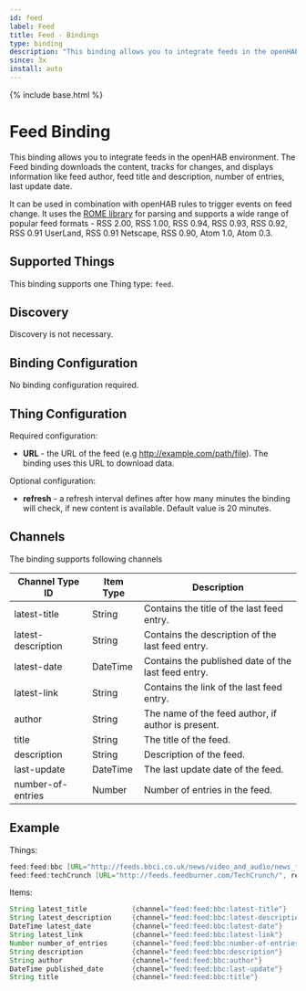 ```yaml
---
id: feed
label: Feed
title: Feed - Bindings
type: binding
description: "This binding allows you to integrate feeds in the openHAB environment."
since: 3x
install: auto
---
```


<!-- Attention authors: Do not edit directly. Please add your changes to the appropriate source repository -->

{% include base.html %}

# Feed Binding

This binding allows you to integrate feeds in the openHAB environment.
The Feed binding downloads the content, tracks for changes, and displays information like feed author, feed title and description, number of entries, last update date.

It can be used in combination with openHAB rules to trigger events on feed change.
It uses the [ROME library](https://rometools.github.io/rome/index.html) for parsing and supports a wide range of popular feed formats - RSS 2.00, RSS 1.00, RSS 0.94, RSS 0.93, RSS 0.92, RSS 0.91 UserLand, RSS 0.91 Netscape, RSS 0.90, Atom 1.0, Atom 0.3.

## Supported Things

This binding supports one Thing type: `feed`.

## Discovery

Discovery is not necessary.

## Binding Configuration

No binding configuration required.

## Thing Configuration

Required configuration:

- **URL** - the URL of the feed (e.g <http://example.com/path/file>). The binding uses this URL to download data.

Optional configuration:

- **refresh** - a refresh interval defines after how many minutes the binding will check, if new content is available. Default value is 20 minutes.

## Channels

The binding supports following channels

| Channel Type ID    | Item Type | Description                                         |
|--------------------|-----------|-----------------------------------------------------|
| latest-title       | String    | Contains the title of the last feed entry.          |
| latest-description | String    | Contains the description of the last feed entry.    |
| latest-date        | DateTime  | Contains the published date of the last feed entry. |
| latest-link        | String    | Contains the link of the last feed entry.           |
| author             | String    | The name of the feed author, if author is present.  |
| title              | String    | The title of the feed.                              |
| description        | String    | Description of the feed.                            |
| last-update        | DateTime  | The last update date of the feed.                   |
| number-of-entries  | Number    | Number of entries in the feed.                      |

## Example

Things:

```java
feed:feed:bbc [URL="http://feeds.bbci.co.uk/news/video_and_audio/news_front_page/rss.xml?edition=uk"]
feed:feed:techCrunch [URL="http://feeds.feedburner.com/TechCrunch/", refresh=60]
```

Items:

```java
String latest_title           {channel="feed:feed:bbc:latest-title"}
String latest_description     {channel="feed:feed:bbc:latest-description"}
DateTime latest_date          {channel="feed:feed:bbc:latest-date"}
String latest_link            {channel="feed:feed:bbc:latest-link"}
Number number_of_entries      {channel="feed:feed:bbc:number-of-entries"}
String description            {channel="feed:feed:bbc:description"}
String author                 {channel="feed:feed:bbc:author"}
DateTime published_date       {channel="feed:feed:bbc:last-update"}
String title                  {channel="feed:feed:bbc:title"}
```
